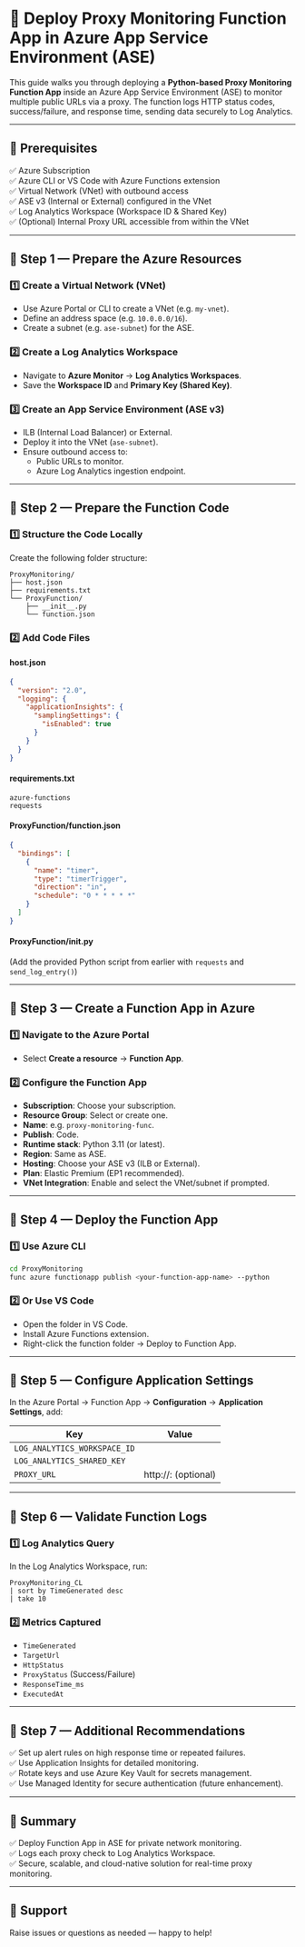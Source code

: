 
# 🚀 Deploy Proxy Monitoring Function App in Azure App Service Environment (ASE)

This guide walks you through deploying a **Python-based Proxy Monitoring Function App** inside an Azure App Service Environment (ASE) to monitor multiple public URLs via a proxy. The function logs HTTP status codes, success/failure, and response time, sending data securely to Log Analytics.

---

## 📝 Prerequisites

✅ Azure Subscription  
✅ Azure CLI or VS Code with Azure Functions extension  
✅ Virtual Network (VNet) with outbound access  
✅ ASE v3 (Internal or External) configured in the VNet  
✅ Log Analytics Workspace (Workspace ID & Shared Key)  
✅ (Optional) Internal Proxy URL accessible from within the VNet  

---

## 🔧 Step 1 — Prepare the Azure Resources

### 1️⃣ Create a Virtual Network (VNet)
- Use Azure Portal or CLI to create a VNet (e.g. `my-vnet`).
- Define an address space (e.g. `10.0.0.0/16`).
- Create a subnet (e.g. `ase-subnet`) for the ASE.

### 2️⃣ Create a Log Analytics Workspace
- Navigate to **Azure Monitor** → **Log Analytics Workspaces**.
- Save the **Workspace ID** and **Primary Key (Shared Key)**.

### 3️⃣ Create an App Service Environment (ASE v3)
- ILB (Internal Load Balancer) or External.
- Deploy it into the VNet (`ase-subnet`).
- Ensure outbound access to:
  - Public URLs to monitor.
  - Azure Log Analytics ingestion endpoint.

---

## 🔧 Step 2 — Prepare the Function Code

### 1️⃣ Structure the Code Locally
Create the following folder structure:

```
ProxyMonitoring/
├── host.json
├── requirements.txt
└── ProxyFunction/
    ├── __init__.py
    └── function.json
```

### 2️⃣ Add Code Files

#### host.json
```json
{
  "version": "2.0",
  "logging": {
    "applicationInsights": {
      "samplingSettings": {
        "isEnabled": true
      }
    }
  }
}
```

#### requirements.txt
```
azure-functions
requests
```

#### ProxyFunction/function.json
```json
{
  "bindings": [
    {
      "name": "timer",
      "type": "timerTrigger",
      "direction": "in",
      "schedule": "0 * * * * *"
    }
  ]
}
```

#### ProxyFunction/__init__.py
(Add the provided Python script from earlier with `requests` and `send_log_entry()`)

---

## 🔧 Step 3 — Create a Function App in Azure

### 1️⃣ Navigate to the Azure Portal
- Select **Create a resource** → **Function App**.

### 2️⃣ Configure the Function App
- **Subscription**: Choose your subscription.
- **Resource Group**: Select or create one.
- **Name**: e.g. `proxy-monitoring-func`.
- **Publish**: Code.
- **Runtime stack**: Python 3.11 (or latest).
- **Region**: Same as ASE.
- **Hosting**: Choose your ASE v3 (ILB or External).
- **Plan**: Elastic Premium (EP1 recommended).
- **VNet Integration**: Enable and select the VNet/subnet if prompted.

---

## 🔧 Step 4 — Deploy the Function App

### 1️⃣ Use Azure CLI
```bash
cd ProxyMonitoring
func azure functionapp publish <your-function-app-name> --python
```

### 2️⃣ Or Use VS Code
- Open the folder in VS Code.
- Install Azure Functions extension.
- Right-click the function folder → Deploy to Function App.

---

## 🔧 Step 5 — Configure Application Settings

In the Azure Portal → Function App → **Configuration** → **Application Settings**, add:

| Key | Value |
|-----|-------|
| `LOG_ANALYTICS_WORKSPACE_ID` | <your-workspace-id> |
| `LOG_ANALYTICS_SHARED_KEY` | <your-shared-key> |
| `PROXY_URL` | http://<internal-proxy-ip>:<port> (optional) |

---

## 🔧 Step 6 — Validate Function Logs

### 1️⃣ Log Analytics Query
In the Log Analytics Workspace, run:
```kusto
ProxyMonitoring_CL
| sort by TimeGenerated desc
| take 10
```

### 2️⃣ Metrics Captured
- `TimeGenerated`
- `TargetUrl`
- `HttpStatus`
- `ProxyStatus` (Success/Failure)
- `ResponseTime_ms`
- `ExecutedAt`

---

## 🔧 Step 7 — Additional Recommendations

✅ Set up alert rules on high response time or repeated failures.  
✅ Use Application Insights for detailed monitoring.  
✅ Rotate keys and use Azure Key Vault for secrets management.  
✅ Use Managed Identity for secure authentication (future enhancement).

---

## 📌 Summary

✅ Deploy Function App in ASE for private network monitoring.  
✅ Logs each proxy check to Log Analytics Workspace.  
✅ Secure, scalable, and cloud-native solution for real-time proxy monitoring.

---

## 🤝 Support

Raise issues or questions as needed — happy to help!
